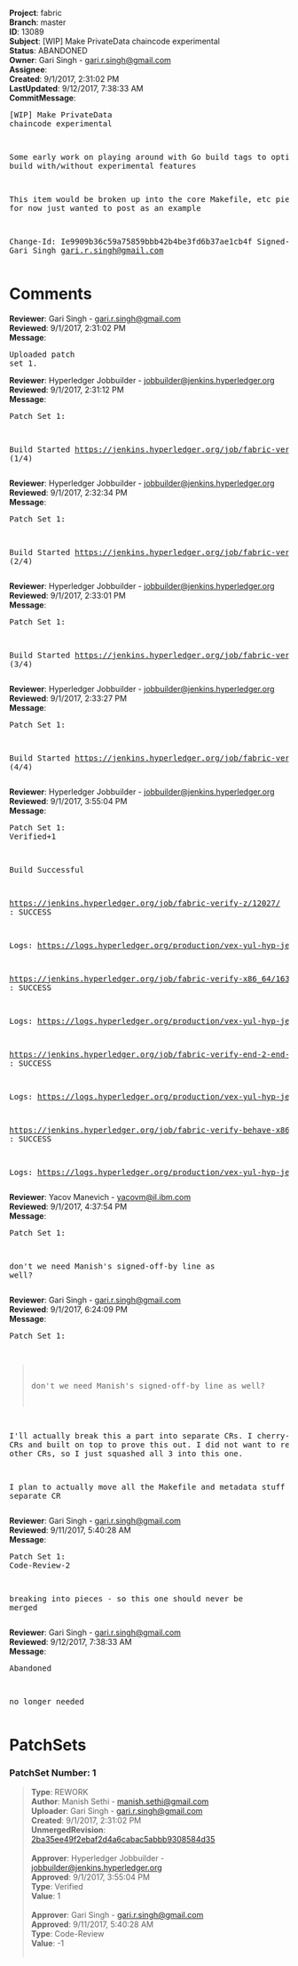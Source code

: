 <strong>Project</strong>: fabric<br><strong>Branch</strong>: master<br><strong>ID</strong>: 13089<br><strong>Subject</strong>: [WIP] Make PrivateData chaincode experimental<br><strong>Status</strong>: ABANDONED<br><strong>Owner</strong>: Gari Singh - gari.r.singh@gmail.com<br><strong>Assignee</strong>:<br><strong>Created</strong>: 9/1/2017, 2:31:02 PM<br><strong>LastUpdated</strong>: 9/12/2017, 7:38:33 AM<br><strong>CommitMessage</strong>:<br><pre>[WIP] Make PrivateData chaincode experimental

Some early work on playing around with Go
build tags to optionally build with/without
experimental features

This item would be broken up into the core
Makefile, etc piece, but for now just
wanted to post as an example

Change-Id: Ie9909b36c59a75859bbb42b4be3fd6b37ae1cb4f
Signed-off-by: Gari Singh <gari.r.singh@gmail.com>
</pre><h1>Comments</h1><strong>Reviewer</strong>: Gari Singh - gari.r.singh@gmail.com<br><strong>Reviewed</strong>: 9/1/2017, 2:31:02 PM<br><strong>Message</strong>: <pre>Uploaded patch set 1.</pre><strong>Reviewer</strong>: Hyperledger Jobbuilder - jobbuilder@jenkins.hyperledger.org<br><strong>Reviewed</strong>: 9/1/2017, 2:31:12 PM<br><strong>Message</strong>: <pre>Patch Set 1:

Build Started https://jenkins.hyperledger.org/job/fabric-verify-z/12027/ (1/4)</pre><strong>Reviewer</strong>: Hyperledger Jobbuilder - jobbuilder@jenkins.hyperledger.org<br><strong>Reviewed</strong>: 9/1/2017, 2:32:34 PM<br><strong>Message</strong>: <pre>Patch Set 1:

Build Started https://jenkins.hyperledger.org/job/fabric-verify-x86_64/16384/ (2/4)</pre><strong>Reviewer</strong>: Hyperledger Jobbuilder - jobbuilder@jenkins.hyperledger.org<br><strong>Reviewed</strong>: 9/1/2017, 2:33:01 PM<br><strong>Message</strong>: <pre>Patch Set 1:

Build Started https://jenkins.hyperledger.org/job/fabric-verify-end-2-end-x86_64/7969/ (3/4)</pre><strong>Reviewer</strong>: Hyperledger Jobbuilder - jobbuilder@jenkins.hyperledger.org<br><strong>Reviewed</strong>: 9/1/2017, 2:33:27 PM<br><strong>Message</strong>: <pre>Patch Set 1:

Build Started https://jenkins.hyperledger.org/job/fabric-verify-behave-x86_64/10396/ (4/4)</pre><strong>Reviewer</strong>: Hyperledger Jobbuilder - jobbuilder@jenkins.hyperledger.org<br><strong>Reviewed</strong>: 9/1/2017, 3:55:04 PM<br><strong>Message</strong>: <pre>Patch Set 1: Verified+1

Build Successful 

https://jenkins.hyperledger.org/job/fabric-verify-z/12027/ : SUCCESS

Logs: https://logs.hyperledger.org/production/vex-yul-hyp-jenkins-1/fabric-verify-z/12027

https://jenkins.hyperledger.org/job/fabric-verify-x86_64/16384/ : SUCCESS

Logs: https://logs.hyperledger.org/production/vex-yul-hyp-jenkins-1/fabric-verify-x86_64/16384

https://jenkins.hyperledger.org/job/fabric-verify-end-2-end-x86_64/7969/ : SUCCESS

Logs: https://logs.hyperledger.org/production/vex-yul-hyp-jenkins-1/fabric-verify-end-2-end-x86_64/7969

https://jenkins.hyperledger.org/job/fabric-verify-behave-x86_64/10396/ : SUCCESS

Logs: https://logs.hyperledger.org/production/vex-yul-hyp-jenkins-1/fabric-verify-behave-x86_64/10396</pre><strong>Reviewer</strong>: Yacov Manevich - yacovm@il.ibm.com<br><strong>Reviewed</strong>: 9/1/2017, 4:37:54 PM<br><strong>Message</strong>: <pre>Patch Set 1:

don't we need Manish's signed-off-by line as well?</pre><strong>Reviewer</strong>: Gari Singh - gari.r.singh@gmail.com<br><strong>Reviewed</strong>: 9/1/2017, 6:24:09 PM<br><strong>Message</strong>: <pre>Patch Set 1:

> don't we need Manish's signed-off-by line as well?

I'll actually break this a part into separate CRs.  I cherry-picked 2 CRs and built on top to prove this out.  I did not want to retest the other CRs, so I just squashed all 3 into this one.

I plan to actually move all the Makefile and metadata stuff into a separate CR</pre><strong>Reviewer</strong>: Gari Singh - gari.r.singh@gmail.com<br><strong>Reviewed</strong>: 9/11/2017, 5:40:28 AM<br><strong>Message</strong>: <pre>Patch Set 1: Code-Review-2

breaking into pieces - so this one should never be merged</pre><strong>Reviewer</strong>: Gari Singh - gari.r.singh@gmail.com<br><strong>Reviewed</strong>: 9/12/2017, 7:38:33 AM<br><strong>Message</strong>: <pre>Abandoned

no longer needed</pre><h1>PatchSets</h1><h3>PatchSet Number: 1</h3><blockquote><strong>Type</strong>: REWORK<br><strong>Author</strong>: Manish Sethi - manish.sethi@gmail.com<br><strong>Uploader</strong>: Gari Singh - gari.r.singh@gmail.com<br><strong>Created</strong>: 9/1/2017, 2:31:02 PM<br><strong>UnmergedRevision</strong>: [2ba35ee49f2ebaf2d4a6cabac5abbb9308584d35](https://github.com/hyperledger-gerrit-archive/fabric/commit/2ba35ee49f2ebaf2d4a6cabac5abbb9308584d35)<br><br><strong>Approver</strong>: Hyperledger Jobbuilder - jobbuilder@jenkins.hyperledger.org<br><strong>Approved</strong>: 9/1/2017, 3:55:04 PM<br><strong>Type</strong>: Verified<br><strong>Value</strong>: 1<br><br><strong>Approver</strong>: Gari Singh - gari.r.singh@gmail.com<br><strong>Approved</strong>: 9/11/2017, 5:40:28 AM<br><strong>Type</strong>: Code-Review<br><strong>Value</strong>: -1<br><br></blockquote>